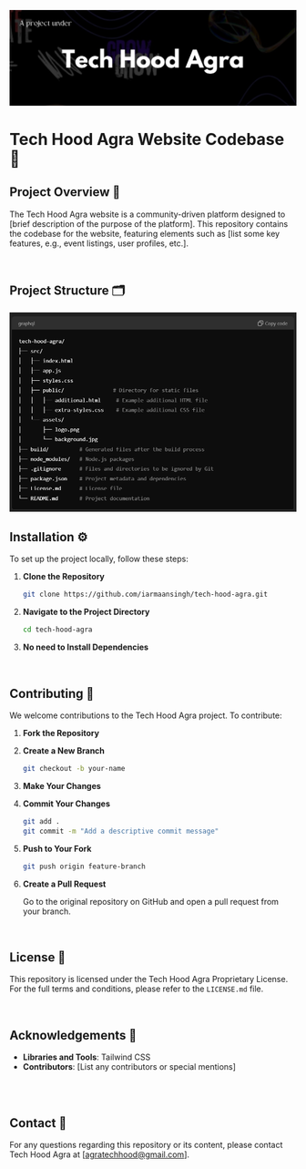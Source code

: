 ![Tech Hood Agra Banner](assets/images/banner.png)

# Tech Hood Agra Website Codebase 🚀

## Project Overview 🌟

The Tech Hood Agra website is a community-driven platform designed to [brief description of the purpose of the platform]. This repository contains the codebase for the website, featuring elements such as [list some key features, e.g., event listings, user profiles, etc.].

<br>

## Project Structure 🗂️

<img src="assets/images/project-struct.png" width="550" height="350" />

<br>

## Installation ⚙️

To set up the project locally, follow these steps:

1. **Clone the Repository**

    ```bash
    git clone https://github.com/iarmaansingh/tech-hood-agra.git
    ```

2. **Navigate to the Project Directory**

    ```bash
    cd tech-hood-agra
    ```

3. **No need to Install Dependencies**

<br>

## Contributing 🤝

We welcome contributions to the Tech Hood Agra project. To contribute:

1. **Fork the Repository**

2. **Create a New Branch**

    ```bash
    git checkout -b your-name
    ```

3. **Make Your Changes**

4. **Commit Your Changes**

    ```bash
    git add .
    git commit -m "Add a descriptive commit message"
    ```

5. **Push to Your Fork**

    ```bash
    git push origin feature-branch
    ```

6. **Create a Pull Request**

    Go to the original repository on GitHub and open a pull request from your branch.

<br>

## License 📜

This repository is licensed under the Tech Hood Agra Proprietary License. For the full terms and conditions, please refer to the `LICENSE.md` file.

<br>

## Acknowledgements 🙏

- **Libraries and Tools**: Tailwind CSS
- **Contributors**: [List any contributors or special mentions]

<br>

<br>

## Contact 📧

For any questions regarding this repository or its content, please contact Tech Hood Agra at [agratechhood@gmail.com].

<br>
